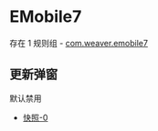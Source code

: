 # EMobile7

存在 1 规则组 - [com.weaver.emobile7](/src/apps/com.weaver.emobile7.ts)

## 更新弹窗

默认禁用

- [快照-0](https://i.gkd.li/import/12673154)
